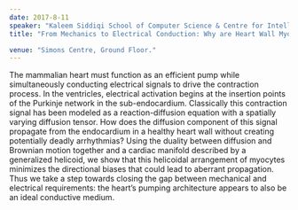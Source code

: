 ```yaml
---
date: 2017-8-11
speaker: "Kaleem Siddiqi School of Computer Science & Centre for Intelligent Machines McGill University"
title: "From Mechanics to Electrical Conduction: Why are Heart Wall Myofibers Helicoidal?"

venue: "Simons Centre, Ground Floor."
---
```

The mammalian heart must function as an efficient pump while simultaneously conducting electrical signals to drive the contraction process. In the ventricles, electrical activation begins at the insertion points of the Purkinje network in the sub-endocardium. Classically this contraction signal has been modeled as a reaction-diffusion equation with a spatially varying diffusion tensor. How does the diffusion component of this signal propagate from the endocardium in a healthy heart wall without creating potentially deadly arrhythmias? Using the duality between diffusion and Brownian motion together and a cardiac manifold described by a generalized helicoid, we show that this helicoidal arrangement of myocytes minimizes the directional biases that could lead to aberrant propagation. Thus we take a step towards closing the gap between mechanical and electrical requirements: the heart’s pumping architecture appears to also be an ideal conductive medium.
